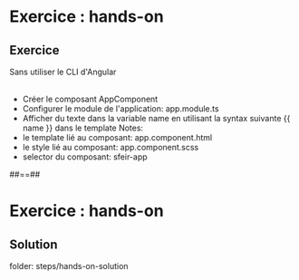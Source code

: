 <!-- .slide: class="exercice" -->
# Exercice : hands-on
## Exercice
Sans utiliser le CLI d'Angular<br><br>
- Créer le composant AppComponent
- Configurer le module de l'application: app.module.ts
- Afficher du texte dans la variable name en utilisant la syntax suivante {{ name }} dans le template
Notes:
- le template lié au composant: app.component.html
- le style lié au composant: app.component.scss
- selector du composant: sfeir-app

##==##

<!-- .slide: class="exercice full-center" -->
# Exercice : hands-on
## Solution
folder: steps/hands-on-solution
<!-- .element: class="bold"-->
